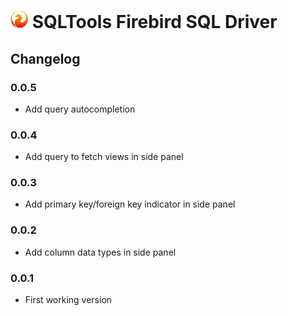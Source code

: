 # <img src="https://raw.githubusercontent.com/fzhem/sqltools-firebird-driver/main/icons/default.png"  style="height:1em;"/> SQLTools Firebird SQL Driver

## Changelog

### 0.0.5

- Add query autocompletion

### 0.0.4

- Add query to fetch views in side panel

### 0.0.3

- Add primary key/foreign key indicator in side panel

### 0.0.2

- Add column data types in side panel

### 0.0.1

- First working version
